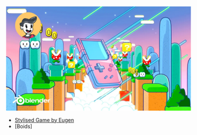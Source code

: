 
![StylisedNintendo](Res/InfinityNintendo.webp)
- [Stylised Game by Eugen](https://youtu.be/Uj8hmH14c3g)
- [Boids]

